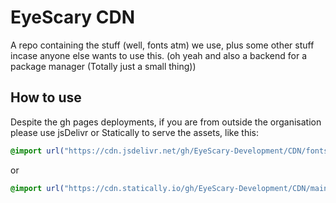 # EyeScary CDN
A repo containing the stuff (well, fonts atm) we use, plus some other stuff incase anyone else wants to use this. (oh yeah and also a backend for a package manager (Totally just a small thing))

## How to use
Despite the gh pages deployments, if you are from outside the organisation please use jsDelivr or Statically to serve the assets, like this:  

```css
@import url("https://cdn.jsdelivr.net/gh/EyeScary-Development/CDN/fonts/croscore/css/carlito.css")
```  
or  
```css
@import url("https://cdn.statically.io/gh/EyeScary-Development/CDN/main/fonts/croscore/css/carlito.css")
```
